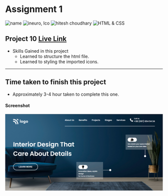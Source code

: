 # Assignment 1

![name](https://img.shields.io/badge/Omkar--Gujja-OG)
![ineuro, lco](https://img.shields.io/badge/iNeuron-LCO-green)
![hitesh choudhary](https://img.shields.io/badge/Hitesh--Choudhary-Full--stack--JS--bootcamp-red)
![HTML & CSS](https://img.shields.io/badge/HTML-CSS-orange)

## Project 10 [Live Link](https://interior-design-og.netlify.app)

-   Skills Gained in this project
    -   Learned to structure the html file.
    -   Learned to styling the imported icons.

---

## Time taken to finish this project

-   Approximately 3-4 hour taken to complete this one.

#### Screenshot

![Desktop](./ss/preveiw.png)
